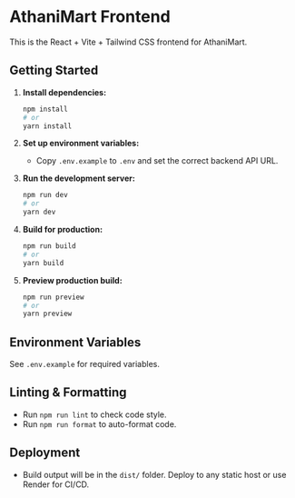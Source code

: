 # AthaniMart Frontend

This is the React + Vite + Tailwind CSS frontend for AthaniMart.

## Getting Started

1. **Install dependencies:**
   ```sh
   npm install
   # or
   yarn install
   ```

2. **Set up environment variables:**
   - Copy `.env.example` to `.env` and set the correct backend API URL.

3. **Run the development server:**
   ```sh
   npm run dev
   # or
   yarn dev
   ```

4. **Build for production:**
   ```sh
   npm run build
   # or
   yarn build
   ```

5. **Preview production build:**
   ```sh
   npm run preview
   # or
   yarn preview
   ```

## Environment Variables
See `.env.example` for required variables.

## Linting & Formatting
- Run `npm run lint` to check code style.
- Run `npm run format` to auto-format code.

## Deployment
- Build output will be in the `dist/` folder. Deploy to any static host or use Render for CI/CD.
